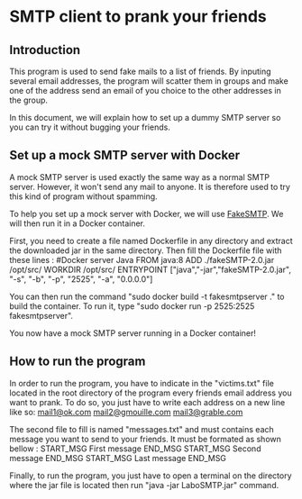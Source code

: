 # SMTP client to prank your friends

## Introduction
This program is used to send fake mails to a list of friends. By inputing several email addresses, the program will scatter them in groups and make one of the address send an email of you choice to the other addresses in the group.

In this document, we will explain how to set up a dummy SMTP server so you can try it without bugging your friends.

## Set up a mock SMTP server with Docker
A mock SMTP server is used exactly the same way as a normal SMTP server. However, it won't send any mail to anyone. It is therefore used to try this kind of program without spamming.

To help you set up a mock server with Docker, we will use <a href="http://nilhcem.github.com/FakeSMTP/downloads/fakeSMTP-latest.zip">FakeSMTP</a>. We will then run it in a Docker container.

First, you need to create a file named Dockerfile in any directory and extract the downloaded jar in the same directory. Then fill the Dockerfile file with these lines :
\#Docker server Java
FROM java:8
ADD ./fakeSMTP-2.0.jar /opt/src/
WORKDIR /opt/src/
ENTRYPOINT ["java","-jar","fakeSMTP-2.0.jar", "-s", "-b", "-p", "2525", "-a", "0.0.0.0"]

You can then run the command "sudo docker build -t fakesmtpserver ." to build the container.
To run it, type "sudo docker run -p 2525:2525 fakesmtpserver".

You now have a mock SMTP server running in a Docker container!

## How to run the program
In order to run the program, you have to indicate in the "victims.txt" file located in the root directory of the program every friends email address you want to prank. To do so, you just have to write each address on a new line like so:
mail1@ok.com
mail2@gmouille.com
mail3@grable.com

The second file to fill is named "messages.txt" and must contains each message you want to send to your friends. It must be formated as shown bellow :
START_MSG
First message
END_MSG
START_MSG
Second message
END_MSG
START_MSG
Last message
END_MSG

Finally, to run the program, you just have to open a terminal on the directory where the jar file is located then run "java -jar LaboSMTP.jar" command.
